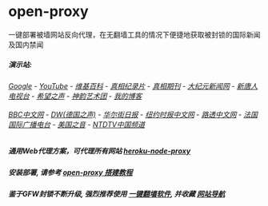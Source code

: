 # open-proxy
一键部署被墙网站反向代理，在无翻墙工具的情况下便捷地获取被封锁的国际新闻及国内禁闻

#####  演示站:
######  [Google](http://140.82.48.150:8888/search?q=425事件) - [YouTube](http://140.82.48.150:8700/results?search_query=425事件) - [维基百科](http://140.82.48.150:8100/wiki/喬高-麥塔斯調查報告) - [真相纪录片](http://140.82.48.150:10080/videos) - [真相期刊](http://140.82.48.150:8300/display.aspx?category_id=3&zhuanti_id=2) - [大纪元新闻网](http://140.82.48.150:10080) - [新唐人电视台](http://140.82.48.150:8000) - [希望之声](http://140.82.48.150:8200) - [神韵艺术团](http://140.82.48.150:8000/xtr/gb/prog673.html) - [我的博客](http://140.82.48.150:10000/)<br/> <br/> [BBC中文网](http://140.82.48.150:9100/zhongwen) - [DW(德国之声)](http://140.82.48.150:9200/zh/在线报导/s-9058?&zhongwen=simp) - [华尔街日报](http://140.82.48.150:9300) - [纽约时报中文网](http://140.82.48.150:9400) - [路透中文网](http://140.82.48.150:9500/) - [法国国际广播电台](http://140.82.48.150:9600/) - [美国之音](http://140.82.48.150:9700/) - [NTDTV中国频道](http://140.82.48.150:10080/videos/tv.html)

##### 通用Web代理方案，可代理所有网站 [heroku-node-proxy](https://github.com/gfw-breaker/heroku-node-proxy#--end--) 

##### 安装部署, 请参考 [open-proxy 搭建教程](https://github.com/gfw-breaker/open-proxy/wiki#open-proxy-%E6%90%AD%E5%BB%BA%E6%95%99%E7%A8%8B)

##### 鉴于GFW封锁不断升级, 强烈推荐使用 [一键翻墙软件](http://140.82.48.150:10000/fgate/), 并收藏 [网站导航](https://github.com/gfw-breaker/open-proxy/blob/master/README.md)

